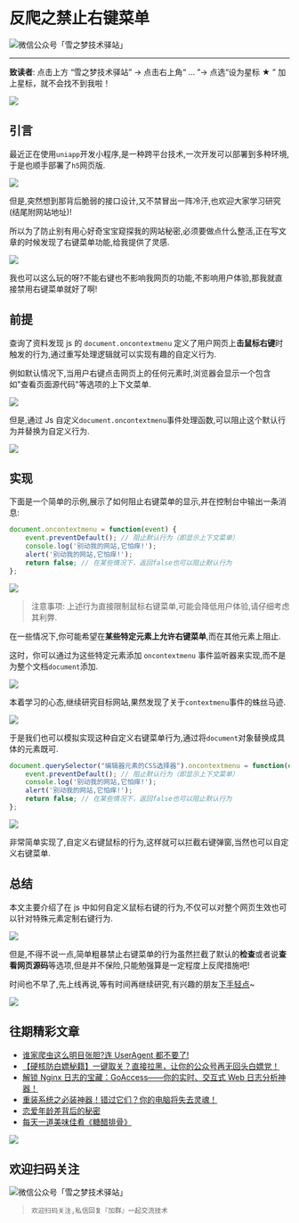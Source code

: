 # 反爬之禁止右键菜单

![微信公众号「雪之梦技术驿站」](/assets/picgo/de68dbb1ee06fe6cf066645411cb5579.gif)

---

**致读者**: 点击上方 “雪之梦技术驿站” → 点击右上角“ ... ”→ 点选“设为星标 ★ ” 加上星标，就不会找不到我啦！

![](/assets/picgo/30828e0c0c66020557a08b7b107c07bc.png)

## 引言

最近正在使用`uniapp`开发小程序,是一种跨平台技术,一次开发可以部署到多种环境,于是也顺手部署了`h5`网页版.

![](/assets/picgo/0c7be5c77f3b28b44d56ee3b47f02129.jpg)

但是,突然想到那背后脆弱的接口设计,又不禁冒出一阵冷汗,也欢迎大家学习研究(结尾附网站地址)!

所以为了防止别有用心好奇宝宝窥探我的网站秘密,必须要做点什么整活,正在写文章的时候发现了右键菜单功能,给我提供了灵感.

![](/assets/picgo/0bd026fd6af40bfc0a66ee8158a668d7.png)

我也可以这么玩的呀?不能右键也不影响我网页的功能,不影响用户体验,那我就直接禁用右键菜单就好了啊!

## 前提

查询了资料发现 js 的 `document.oncontextmenu` 定义了用户网页上**击鼠标右键**时触发的行为,通过重写处理逻辑就可以实现有趣的自定义行为.

例如默认情况下,当用户右键点击网页上的任何元素时,浏览器会显示一个包含如"查看页面源代码"等选项的上下文菜单.

![](/assets/picgo/3657f46ccf8e066d71897ddafec23463.png)

但是,通过 Js 自定义`document.oncontextmenu`事件处理函数,可以阻止这个默认行为并替换为自定义行为.

![](/assets/picgo/19d385eb312064eaa3d8281f6bb37c56.png)

## 实现

下面是一个简单的示例,展示了如何阻止右键菜单的显示,并在控制台中输出一条消息:

```js
document.oncontextmenu = function(event) {
    event.preventDefault(); // 阻止默认行为（即显示上下文菜单）
    console.log('别动我的网站,它怕痒!');
    alert('别动我的网站,它怕痒!');
    return false; // 在某些情况下，返回false也可以阻止默认行为
};
```

![](/assets/picgo/19d385eb312064eaa3d8281f6bb37c56.png)

> 注意事项: 上述行为直接限制鼠标右键菜单,可能会降低用户体验,请仔细考虑其利弊.

在一些情况下,你可能希望在**某些特定元素上允许右键菜单**,而在其他元素上阻止.

这时，你可以通过为这些特定元素添加 `oncontextmenu` 事件监听器来实现,而不是为整个文档`document`添加.

![](/assets/picgo/4f64eb4269eda2a0b2db5c48add5dc80.png)

本着学习的心态,继续研究目标网站,果然发现了关于`contextmenu`事件的蛛丝马迹.

![](/assets/picgo/8c0725f21051f2ac5bb64e8db9dc9c42.png)

于是我们也可以模拟实现这种自定义右键菜单行为,通过将`document`对象替换成具体的元素既可.

```js
document.querySelector("编辑器元素的CSS选择器").oncontextmenu = function(event) {
    event.preventDefault(); // 阻止默认行为（即显示上下文菜单）
    console.log('别动我的网站,它怕痒!');
    alert('别动我的网站,它怕痒!');
    return false; // 在某些情况下，返回false也可以阻止默认行为
};
```

![](/assets/picgo/f47aaf02b7039386b95ed89bab334ffe.png)

非常简单实现了,自定义右键鼠标的行为,这样就可以拦截右键弹窗,当然也可以自定义右键菜单.

## 总结

本文主要介绍了在 js 中如何自定义鼠标右键的行为,不仅可以对整个网页生效也可以针对特殊元素定制右键行为.

![](/assets/picgo/8bc7627abd896e8072a6487683b6dd0c.png)

但是,不得不说一点,简单粗暴禁止右键菜单的行为虽然拦截了默认的**检查**或者说**查看网页源码**等选项,但是并不保险,只能勉强算是一定程度上反爬措施吧!

时间也不早了,先上线再说,等有时间再继续研究,有兴趣的朋友[下手轻点](https://vip.snowdreams1006.cn/ "下手轻点")~

![](/assets/picgo/e631ce52dcb48a9fa39a44abde983d24.png)

## 往期精彩文章

- [谁家爬虫这么明目张胆?连 UserAgent 都不要了!](https://mp.weixin.qq.com/s?__biz=MzU3NTc1MDMwOQ==&mid=2247484695&idx=1&sn=91c6afb16c400ac5c23d7e13b4d4971f&chksm=fd1f2cddca68a5cbdecd9e383efd87461af8f8d00e9495a33063ade73f72eceb207cdc93615f&token=1806469695&lang=zh_CN#rd)
- [【硬核防白嫖秘籍】一键取关？直接拉黑，让你的公众号再无回头白嫖党！](https://mp.weixin.qq.com/s?__biz=MzU3NTc1MDMwOQ==&mid=2247485193&idx=1&sn=d873ab35b0e987dd868e1685d89dc547&chksm=fd1f2ec3ca68a7d54faed25b3830545c86351802991170a9d8bd86bfe85f305beaf5b2843632&token=156946282&lang=zh_CN#rd)
- [解锁 Nginx 日志的宝藏：GoAccess——你的实时、交互式 Web 日志分析神器！](https://mp.weixin.qq.com/s?__biz=MzU3NTc1MDMwOQ==&mid=2247484364&idx=1&sn=aad6e42c99bacd72322024f9d5e95239&chksm=fd1f2a06ca68a3105e948e6a1db7098fadd6e5e74fe0cbb87ce736af749611df9611db9216fe&token=312545539&lang=zh_CN#rd)
- [重装系统之必装神器！错过它们？你的电脑将失去灵魂！](https://mp.weixin.qq.com/s?__biz=MzU3NTc1MDMwOQ==&mid=2247484698&idx=1&sn=c874dbfa2f3550b4ea1e88854d4ef80d&chksm=fd1f2cd0ca68a5c6dffa5bf67da755a09aee73d26bb97e67f42d18e0463d3cad2a2fe9e1703f&token=312545539&lang=zh_CN#rd)
- [恋爱年龄差背后的秘密](https://mp.weixin.qq.com/s?__biz=MzkyODczMzMyNA==&mid=2247484177&idx=1&sn=bb9e916c34bfaa9c4559a556df295d48&chksm=c21502f2f5628be4149cf91a652d500b23b1c1da2279fd6a09990c1967c0f8a52d3a5995bb5c&token=658409695&lang=zh_CN#rd)
- [每天一道美味佳肴《糖醋排骨》](https://mp.weixin.qq.com/s?__biz=MzkyODczMzMyNA==&mid=2247484315&idx=2&sn=dc77fadf4cd5dd3a22bf055b3fee300f&chksm=c2150278f5628b6eb64dd78ebef9d0dda668bdef2a5d73214a1f622235a00212dbcae7058092&token=658409695&lang=zh_CN#rd)

![](/assets/picgo/33e4b08a5627c640882495f1267f9318.jpg)

## 欢迎扫码关注

![微信公众号「雪之梦技术驿站」](/assets/picgo/5a1e568689707dad2aa213fa712046b0.jpg)

> `欢迎扫码关注,私信回复『加群』一起交流技术`

